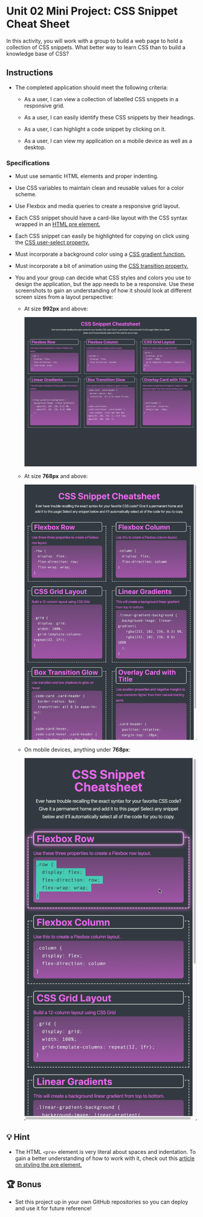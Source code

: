 # Unit 02 Mini Project: CSS Snippet Cheat Sheet

In this activity, you will work with a group to build a web page to hold a collection of CSS snippets. What better way to learn CSS than to build a knowledge base of CSS?

## Instructions

* The completed application should meet the following criteria:

  * As a user, I can view a collection of labelled CSS snippets in a responsive grid.

  * As a user, I can easily identify these CSS snippets by their headings.

  * As a user, I can highlight a code snippet by clicking on it.

  * As a user, I can view my application on a mobile device as well as a desktop.

### Specifications

* Must use semantic HTML elements and proper indenting.

* Use CSS variables to maintain clean and reusable values for a color scheme.

* Use Flexbox and media queries to create a responsive grid layout.

* Each CSS snippet should have a card-like layout with the CSS syntax wrapped in an [HTML pre element.](https://developer.mozilla.org/en-US/docs/Web/HTML/Element/pre)

* Each CSS snippet can easily be highlighted for copying on click using the [CSS user-select property.](https://developer.mozilla.org/en-US/docs/Web/CSS/user-select)

* Must incorporate a background color using a [CSS gradient function.](https://developer.mozilla.org/en-US/docs/Web/CSS/linear-gradient)

* Must incorporate a bit of animation using the [CSS transition property.](https://developer.mozilla.org/en-US/docs/Web/CSS/transition)

* You and your group can decide what CSS styles and colors you use to design the application, but the app needs to be a responsive. Use these screenshots to gain an understanding of how it should look at different screen sizes from a layout perspective:

  * At size **992px** and above:

    ![On a desktop, the application displays three CSS code snippets on a row before moving to the next row](./Images/100-app-desktop.png)

  * At size **768px** and above:

    ![On a tablet, the application displays two CSS code snippets on a row before moving to the next row](./Images/200-app-tablet.png)

  * On mobile devices, anything under **768px**:

    ![On a mobile device, the application displays one CSS code snippet on a row before moving to the next row](./Images/300-app-mobile.png)

## 💡 Hint

* The HTML `<pre>` element is very literal about spaces and indentation. To gain a better understanding of how to work with it, check out this [article on styling the pre element.](https://css-tricks.com/considerations-styling-pre-tag/)

## 🏆 Bonus

* Set this project up in your own GitHub repositories so you can deploy and use it for future reference!
